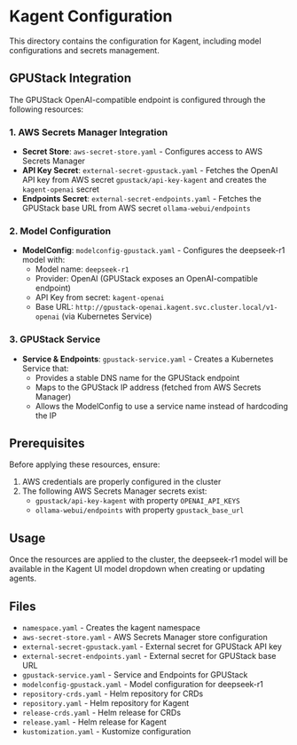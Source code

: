 # Kagent Configuration

This directory contains the configuration for Kagent, including model configurations and secrets management.

## GPUStack Integration

The GPUStack OpenAI-compatible endpoint is configured through the following resources:

### 1. AWS Secrets Manager Integration
- **Secret Store**: `aws-secret-store.yaml` - Configures access to AWS Secrets Manager
- **API Key Secret**: `external-secret-gpustack.yaml` - Fetches the OpenAI API key from AWS secret `gpustack/api-key-kagent` and creates the `kagent-openai` secret
- **Endpoints Secret**: `external-secret-endpoints.yaml` - Fetches the GPUStack base URL from AWS secret `ollama-webui/endpoints`

### 2. Model Configuration
- **ModelConfig**: `modelconfig-gpustack.yaml` - Configures the deepseek-r1 model with:
  - Model name: `deepseek-r1`
  - Provider: OpenAI (GPUStack exposes an OpenAI-compatible endpoint)
  - API Key from secret: `kagent-openai`
  - Base URL: `http://gpustack-openai.kagent.svc.cluster.local/v1-openai` (via Kubernetes Service)

### 3. GPUStack Service
- **Service & Endpoints**: `gpustack-service.yaml` - Creates a Kubernetes Service that:
  - Provides a stable DNS name for the GPUStack endpoint
  - Maps to the GPUStack IP address (fetched from AWS Secrets Manager)
  - Allows the ModelConfig to use a service name instead of hardcoding the IP

## Prerequisites

Before applying these resources, ensure:

1. AWS credentials are properly configured in the cluster
2. The following AWS Secrets Manager secrets exist:
   - `gpustack/api-key-kagent` with property `OPENAI_API_KEYS`
   - `ollama-webui/endpoints` with property `gpustack_base_url`

## Usage

Once the resources are applied to the cluster, the deepseek-r1 model will be available in the Kagent UI model dropdown when creating or updating agents.

## Files

- `namespace.yaml` - Creates the kagent namespace
- `aws-secret-store.yaml` - AWS Secrets Manager store configuration
- `external-secret-gpustack.yaml` - External secret for GPUStack API key
- `external-secret-endpoints.yaml` - External secret for GPUStack base URL
- `gpustack-service.yaml` - Service and Endpoints for GPUStack
- `modelconfig-gpustack.yaml` - Model configuration for deepseek-r1
- `repository-crds.yaml` - Helm repository for CRDs
- `repository.yaml` - Helm repository for Kagent
- `release-crds.yaml` - Helm release for CRDs
- `release.yaml` - Helm release for Kagent
- `kustomization.yaml` - Kustomize configuration
